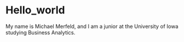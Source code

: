 # Hello_world
My name is Michael Merfeld, and I am a junior at the University of Iowa studying Business Analytics.
